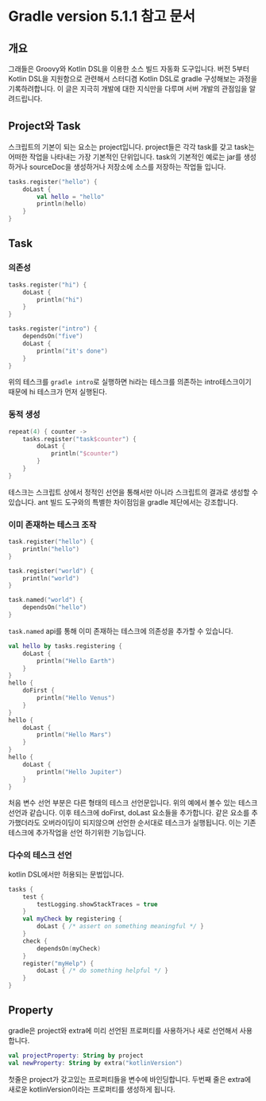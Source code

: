 # Gradle version 5.1.1 참고 문서

## 개요
그래들은 Groovy와 Kotlin DSL을 이용한 소스 빌드 자동화 도구입니다.
버전 5부터 Kotlin DSL을 지원함으로 관련해서 스터디겸 Kotlin DSL로 gradle 구성해보는 과정을 기록하려합니다.
이 글은 지극히 개발에 대한 지식만을 다루며 서버 개발의 관점임을 알려드립니다.

## Project와 Task
스크립트의 기본이 되는 요소는 project입니다. project들은 각각 task를 갖고 task는 어떠한 작업을 나타내는 가장 기본적인 단위입니다.
task의 기본적인 예로는 jar를 생성하거나 sourceDoc을 생성하거나 저장소에 소스를 저장하는 작업들 입니다.

```kotlin
tasks.register("hello") {
    doLast {
        val hello = "hello"
        println(hello)
    }
}
```

## Task 

### 의존성

```kotlin
tasks.register("hi") {
    doLast {
        println("hi")
    }
}

tasks.register("intro") {
    dependsOn("five")
    doLast {
        println("it's done")
    }
}

```

위의 테스크를 `gradle intro`로 실행하면 hi라는 테스크를 의존하는 intro테스크이기 때문에 hi 테스크가 먼저 실행된다.

### 동적 생성

```kotlin
repeat(4) { counter -> 
    tasks.register("task$counter") {
        doLast {
            println("$counter")
        }
    }
}
```

테스크는 스크립트 상에서 정적인 선언을 통해서만 아니라 스크립트의 결과로 생성할 수 있습니다.
ant 빌드 도구와의 특별한 차이점임을 gradle 제단에서는 강조합니다.

### 이미 존재하는 테스크 조작

```kotlin
task.register("hello") {
    println("hello")
}

task.register("world") {
    println("world")
}

task.named("world") {
    dependsOn("hello")
}
```

`task.named` api를 통해 이미 존재하는 테스크에 의존성을 추가할 수 있습니다.

```kotlin
val hello by tasks.registering {
    doLast {
        println("Hello Earth")
    }
}
hello {
    doFirst {
        println("Hello Venus")
    }
}
hello {
    doLast {
        println("Hello Mars")
    }
}
hello {
    doLast {
        println("Hello Jupiter")
    }
}
```

처음 변수 선언 부분은 다른 형태의 테스크 선언문입니다. 위의 예에서 볼수 있는 테스크 선언과 같습니다.
이후 테스크에 doFirst, doLast 요소들을 추가합니다. 같은 요소를 추가했더라도 오버라이딩이 되지않으며 선언한 순서대로
테스크가 실행됩니다. 이는 기존 테스크에 추가작업을 선언 하기위한 기능입니다.

### 다수의 테스크 선언

kotlin DSL에서만 허용되는 문법입니다.

```kotlin
tasks {
    test {
        testLogging.showStackTraces = true
    }
    val myCheck by registering {
        doLast { /* assert on something meaningful */ }
    }
    check {
        dependsOn(myCheck)
    }
    register("myHelp") {
        doLast { /* do something helpful */ }
    }
}
```

## Property
gradle은 project와 extra에 미리 선언된 프로퍼티를 사용하거나 새로 선언해서 사용합니다.

```kotlin
val projectProperty: String by project
val newProperty: String by extra("kotlinVersion")
```

첫줄은 project가 갖고있는 프로퍼티들을 변수에 바인딩합니다.
두번째 줄은 extra에 새로운 kotlinVersion이라는 프로퍼티를 생성하게 됩니다.
